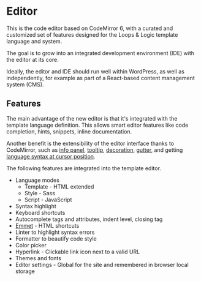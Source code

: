 # Editor

This is the code editor based on CodeMirror 6, with a curated and customized set of features designed for the Loops & Logic template language and system.

The goal is to grow into an integrated development environment (IDE) with the editor at its core.

Ideally, the editor and IDE should run well within WordPress, as well as independently, for example as part of a React-based content management system (CMS).

## Features

The main advantage of the new editor is that it's integrated with the template language definition. This allows smart editor features like code completion, hints, snippets, inline documentation.

Another benefit is the extensibility of the editor interface thanks to CodeMirror, such as [info panel](https://codemirror.net/examples/panel/), [tooltip](https://codemirror.net/examples/tooltip/), [decoration](https://codemirror.net/examples/decoration/), [gutter](https://codemirror.net/examples/gutter/), and getting [language syntax at cursor position](https://codemirror.net/docs/ref/#language.syntaxTree).

The following features are integrated into the template editor.

- Language modes
  - Template - HTML extended
  - Style - Sass
  - Script - JavaScript
- Syntax highlight
- Keyboard shortcuts
- Autocomplete tags and attributes, indent level, closing tag
- [Emmet](https://docs.emmet.io/cheat-sheet/) - HTML shortcuts
- Linter to highlight syntax errors
- Formatter to beautify code style
- Color picker
- Hyperlink - Clickable link icon next to a valid URL
- Themes and fonts
- Editor settings - Global for the site and remembered in browser local storage
